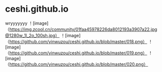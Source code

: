 # ceshi.github.io
wryyyyyyy
！[image]（https://img.zcool.cn/community/01faa45978226da8012193a3907a22.jpg@1280w_1l_2o_100sh.jpg）
！[image]（https://github.com/yinwuzou/ceshi.github.io/blob/master/018.png）
！[image]（https://github.com/yinwuzou/ceshi.github.io/blob/master/019.png）
！[image]（https://github.com/yinwuzou/ceshi.github.io/blob/master/020.png）

